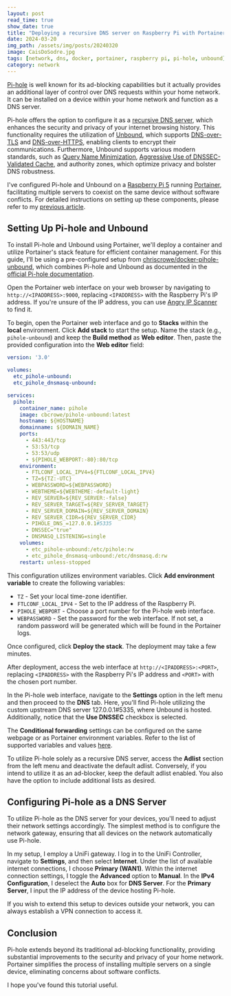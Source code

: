 ```yaml
---
layout: post
read_time: true
show_date: true
title: "Deploying a recursive DNS server on Raspberry Pi with Portainer"
date: 2024-03-20
img_path: /assets/img/posts/20240320
image: CaisDoSodre.jpg
tags: [network, dns, docker, portainer, raspberry pi, pi-hole, unbound]
category: network
---
```


[Pi-hole](https://pi-hole.net/) is well known for its ad-blocking capabilities but it actually provides an additional layer of control over DNS requests within your home network. It can be installed on a device within your home network and function as a DNS server.

Pi-hole offers the option to configure it as a [recursive DNS server](https://docs.pi-hole.net/guides/dns/unbound/), which enhances the security and privacy of your internet browsing history. This functionality requires the utilization of [Unbound](https://nlnetlabs.nl/projects/unbound/about/), which supports [DNS-over-TLS](https://tools.ietf.org/html/rfc7858) and [DNS-over-HTTPS](https://tools.ietf.org/html/rfc8484), enabling clients to encrypt their communications. Furthermore, Unbound supports various modern standards, such as [Query Name Minimization](https://tools.ietf.org/html/rfc9156), [Aggressive Use of DNSSEC-Validated Cache](https://tools.ietf.org/html/rfc8198), and authority zones, which optimize privacy and bolster DNS robustness.

I've configured Pi-hole and Unbound on a [Raspberry Pi 5](https://www.raspberrypi.com/products/) running [Portainer](https://www.portainer.io/), facilitating multiple servers to coexist on the same device without software conflicts. For detailed instructions on setting up these components, please refer to my [previous article](https://aalmada.github.io/posts/Unifi-controller-on-raspberry-pi/).

## Setting Up Pi-hole and Unbound

To install Pi-hole and Unbound using Portainer, we'll deploy a container and utilize Portainer's stack feature for efficient container management. For this guide, I'll be using a pre-configured setup from [chriscrowe/docker-pihole-unbound](https://github.com/chriscrowe/docker-pihole-unbound/tree/main/one-container), which combines Pi-hole and Unbound as documented in the [official Pi-hole documentation](https://docs.pi-hole.net/guides/dns/unbound/).

Open the Portainer web interface on your web browser by navigating to `http://<IPADDRESS>:9000`, replacing `<IPADDRESS>` with the Raspberry Pi's IP address. If you're unsure of the IP address, you can use [Angry IP Scanner](https://angryip.org/download/) to find it.

To begin, open the Portainer web interface and go to **Stacks** within the **local** environment. Click **Add stack** to start the setup. Name the stack (e.g., `pihole-unbound`) and keep the **Build method** as **Web editor**. Then, paste the provided configuration into the **Web editor** field:

```yaml
version: '3.0'

volumes:
  etc_pihole-unbound:
  etc_pihole_dnsmasq-unbound:

services:
  pihole:
    container_name: pihole
    image: cbcrowe/pihole-unbound:latest
    hostname: ${HOSTNAME}
    domainname: ${DOMAIN_NAME}
    ports:
      - 443:443/tcp
      - 53:53/tcp
      - 53:53/udp
      - ${PIHOLE_WEBPORT:-80}:80/tcp
    environment:
      - FTLCONF_LOCAL_IPV4=${FTLCONF_LOCAL_IPV4}
      - TZ=${TZ:-UTC}
      - WEBPASSWORD=${WEBPASSWORD}
      - WEBTHEME=${WEBTHEME:-default-light}
      - REV_SERVER=${REV_SERVER:-false}
      - REV_SERVER_TARGET=${REV_SERVER_TARGET}
      - REV_SERVER_DOMAIN=${REV_SERVER_DOMAIN}
      - REV_SERVER_CIDR=${REV_SERVER_CIDR}
      - PIHOLE_DNS_=127.0.0.1#5335
      - DNSSEC="true"
      - DNSMASQ_LISTENING=single
    volumes:
      - etc_pihole-unbound:/etc/pihole:rw
      - etc_pihole_dnsmasq-unbound:/etc/dnsmasq.d:rw
    restart: unless-stopped
```

This configuration utilizes environment variables. Click **Add environment variable** to create the following variables:

- `TZ` - Set your local time-zone identifier.
- `FTLCONF_LOCAL_IPV4` - Set to the IP address of the Raspberry Pi.
- `PIHOLE_WEBPORT` - Choose a port number for the Pi-hole web interface.
- `WEBPASSWORD` - Set the password for the web interface. If not set, a random password will be generated which will be found in the Portainer logs.

Once configured, click **Deploy the stack**. The deployment may take a few minutes.

After deployment, access the web interface at `http://<IPADDRESS>:<PORT>`, replacing `<IPADDRESS>` with the Raspberry Pi's IP address and `<PORT>` with the chosen port number.

In the Pi-hole web interface, navigate to the **Settings** option in the left menu and then proceed to the **DNS** tab. Here, you'll find Pi-hole utilizing the custom upstream DNS server 127.0.0.1#5335, where Unbound is hosted. Additionally, notice that the **Use DNSSEC** checkbox is selected.

The **Conditional forwarding** settings can be configured on the same webpage or as Portainer environment variables. Refer to the list of supported variables and values [here](https://github.com/chriscrowe/docker-pihole-unbound/tree/main/one-container#pi-hole-environment-variables).

To utilize Pi-hole solely as a recursive DNS server, access the **Adlist** section from the left menu and deactivate the default adlist. Conversely, if you intend to utilize it as an ad-blocker, keep the default adlist enabled. You also have the option to include additional lists as desired.

## Configuring Pi-hole as a DNS Server

To utilize Pi-hole as the DNS server for your devices, you'll need to adjust their network settings accordingly. The simplest method is to configure the network gateway, ensuring that all devices on the network automatically use Pi-hole.

In my setup, I employ a UniFi gateway. I log in to the UniFi Controller, navigate to **Settings**, and then select **Internet**. Under the list of available internet connections, I choose **Primary (WAN1)**. Within the internet connection settings, I toggle the **Advanced** option to **Manual**. In the **IPv4 Configuration**, I deselect the **Auto** box for **DNS Server**. For the **Primary Server**, I input the IP address of the device hosting Pi-hole.

If you wish to extend this setup to devices outside your network, you can always establish a VPN connection to access it.

## Conclusion

Pi-hole extends beyond its traditional ad-blocking functionality, providing substantial improvements to the security and privacy of your home network. Portainer simplifies the process of installing multiple servers on a single device, eliminating concerns about software conflicts.

I hope you've found this tutorial useful.


